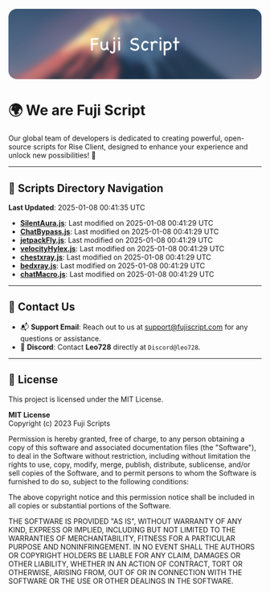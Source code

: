 ![Banner](.github/b.webp)

# 🌍 **We are Fuji Script**

Our global team of developers is dedicated to creating powerful, open-source scripts for Rise Client, designed to enhance your experience and unlock new possibilities! 🌟

---
<!-- SCRIPTS_NAVIGATION_START -->
## 📂 **Scripts Directory Navigation**

**Last Updated**: 2025-01-08 00:41:35 UTC

- **[SilentAura.js](scripts/SilentAura.js)**: Last modified on 2025-01-08 00:41:29 UTC
- **[ChatBypass.js](scripts/ChatBypass.js)**: Last modified on 2025-01-08 00:41:29 UTC
- **[jetpackFly.js](scripts/jetpackFly.js)**: Last modified on 2025-01-08 00:41:29 UTC
- **[velocityHylex.js](scripts/velocityHylex.js)**: Last modified on 2025-01-08 00:41:29 UTC
- **[chestxray.js](scripts/chestxray.js)**: Last modified on 2025-01-08 00:41:29 UTC
- **[bedxray.js](scripts/bedxray.js)**: Last modified on 2025-01-08 00:41:29 UTC
- **[chatMacro.js](scripts/chatMacro.js)**: Last modified on 2025-01-08 00:41:29 UTC

<!-- SCRIPTS_NAVIGATION_END -->

---

## 💬 **Contact Us**  
- 📬 **Support Email**: Reach out to us at [support@fujiscript.com](mailto:support@fujiscript.com) for any questions or assistance.  
- 💬 **Discord**: Contact **Leo728** directly at `Discord@leo728`.

---

## 📜 **License**

This project is licensed under the MIT License.  

**MIT License**  
Copyright (c) 2023 Fuji Scripts  

Permission is hereby granted, free of charge, to any person obtaining a copy of this software and associated documentation files (the "Software"), to deal in the Software without restriction, including without limitation the rights to use, copy, modify, merge, publish, distribute, sublicense, and/or sell copies of the Software, and to permit persons to whom the Software is furnished to do so, subject to the following conditions:  

The above copyright notice and this permission notice shall be included in all copies or substantial portions of the Software.  

THE SOFTWARE IS PROVIDED "AS IS", WITHOUT WARRANTY OF ANY KIND, EXPRESS OR IMPLIED, INCLUDING BUT NOT LIMITED TO THE WARRANTIES OF MERCHANTABILITY, FITNESS FOR A PARTICULAR PURPOSE AND NONINFRINGEMENT. IN NO EVENT SHALL THE AUTHORS OR COPYRIGHT HOLDERS BE LIABLE FOR ANY CLAIM, DAMAGES OR OTHER LIABILITY, WHETHER IN AN ACTION OF CONTRACT, TORT OR OTHERWISE, ARISING FROM, OUT OF OR IN CONNECTION WITH THE SOFTWARE OR THE USE OR OTHER DEALINGS IN THE SOFTWARE.  
